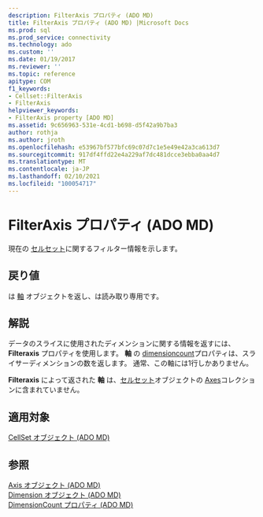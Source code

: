 ```yaml
---
description: FilterAxis プロパティ (ADO MD)
title: FilterAxis プロパティ (ADO MD) |Microsoft Docs
ms.prod: sql
ms.prod_service: connectivity
ms.technology: ado
ms.custom: ''
ms.date: 01/19/2017
ms.reviewer: ''
ms.topic: reference
apitype: COM
f1_keywords:
- Cellset::FilterAxis
- FilterAxis
helpviewer_keywords:
- FilterAxis property [ADO MD]
ms.assetid: 9c656963-531e-4cd1-b698-d5f42a9b7ba3
author: rothja
ms.author: jroth
ms.openlocfilehash: e53967bf577bfc69c07d7c1e5e49e42a3ca613d7
ms.sourcegitcommit: 917df4ffd22e4a229af7dc481dcce3ebba0aa4d7
ms.translationtype: MT
ms.contentlocale: ja-JP
ms.lasthandoff: 02/10/2021
ms.locfileid: "100054717"
---
```

# <a name="filteraxis-property-ado-md"></a>FilterAxis プロパティ (ADO MD)
現在の [セルセット](./cellset-object-ado-md.md)に関するフィルター情報を示します。  
  
## <a name="return-values"></a>戻り値  
 は [軸](./axis-object-ado-md.md) オブジェクトを返し、は読み取り専用です。  
  
## <a name="remarks"></a>解説  
 データのスライスに使用されたディメンションに関する情報を返すには、 **Filteraxis** プロパティを使用します。 **軸** の [dimensioncount](./dimensioncount-property-ado-md.md)プロパティは、スライサーディメンションの数を返します。 通常、この軸には1行しかありません。  
  
 **Filteraxis** によって返された **軸** は、[セルセット](./cellset-object-ado-md.md)オブジェクトの [Axes](./axes-collection-ado-md.md)コレクションに含まれていません。  
  
## <a name="applies-to"></a>適用対象  
 [CellSet オブジェクト (ADO MD)](./cellset-object-ado-md.md)  
  
## <a name="see-also"></a>参照  
 [Axis オブジェクト (ADO MD)](./axis-object-ado-md.md)   
 [Dimension オブジェクト (ADO MD)](./dimension-object-ado-md.md)   
 [DimensionCount プロパティ (ADO MD)](./dimensioncount-property-ado-md.md)